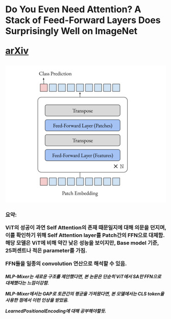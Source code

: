 <h1>
Do You Even Need Attention? A Stack of Feed-Forward Layers Does Surprisingly Well on ImageNet 

[arXiv](https://arxiv.org/abs/2105.02723)
</h1>

![Model](https://github.com/dslisleedh/LinearVisionTransformer-tensorflow2/blob/master/Model.PNG)

<h3>
요약:  

ViT의 성공이 과연 Self Attention의 존재 때문일지에 대해 의문을 던지며, 이를 확인하기 위해 Self Attention layer를
Patch간의 FFN으로 대체함. 해당 모델은 ViT에 비해 약간 낮은 성능을 보이지만, Base model 기준, 25퍼센트나 적은 parameter를 가짐.

FFN들을 일종의 convolution 연산으로 해석할 수 있음.
</h3>


<h5>
MLP-Mixer는 새로운 구조를 제안했다면, 본 논문은 단순히 ViT에서 SA만 FFN으로 대체했다는 느낌이강함.


MLP-Mixer에서는 GAP로 토큰간의 평균을 가져왔다면, 본 모델에서는 CLS token을 사용한 점에서 이런 인상을 받았음.

LearnedPositionalEncoding에 대해 공부해야할듯.
</h5>
